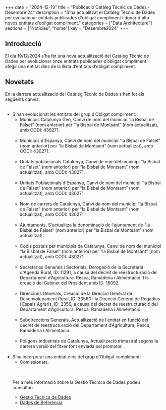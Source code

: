+++
date        = "2024-12-19"
title       = "Publicació Catàleg Tècnic de Dades - Desembre'24"
description = "S'ha actualitzat el Catàleg Tècnic de Dades per evolucionar entitats publicades d'obligat compliment i donar d'alta noves entitats d'obligat compliment."
categories  = ["Data Architecture"]
sections    = ["Notícies", "home"]
key = "Desembre2024"
+++

## Introducció

El dia 19/12/2024 s’ha fet una nova actualització del Catàleg Tècnic de Dades per evolucionar onze entitats publicades d’obligat compliment i afegir una entitat dins de la llista d’entitats d’obligat compliment.
 
## Novetats

En la darrera actualització del Catàleg Tècnic de Dades s'han fet els següents canvis:<br><br>
<ul>
<li>S’han evolucionat les entitats del grup d’Obligat compliment:<br>

<ul>
	<li>Municipis Catalunya Geo, Canvi de nom del municipi “la Bisbal de Falset” (nom anterior) per “la Bisbal de Montsant” (nom actualitzat), amb CODI: 430271. </li><br>
	<li>Municipis d’Espanya, Canvi de nom del municipi “la Bisbal de Falset” (nom anterior) per “la Bisbal de Montsant” (nom actualitzat), amb CODI: 430271. </li><br>
	<li>Unitats poblacionals Catalunya, Canvi de nom del municipi “la Bisbal de Falset” (nom anterior) per “la Bisbal de Montsant” (nom actualitzat), amb CODI: 430271. </li><br>
	<li>Unitats Poblacionals d’Espanya, Canvi de nom del municipi “la Bisbal de Falset” (nom anterior) per “la Bisbal de Montsant” (nom actualitzat), amb CODI: 430271. </li><br>
	<li>Nom de carrers de Catalunya, Canvi de nom del municipi “la Bisbal de Falset” (nom anterior) per “la Bisbal de Montsant” (nom actualitzat), amb CODI: 430271. </li><br>
	<li>Ajuntaments, S'actualitza la denominació de l'ajuntament de "la Bisbal de Falset" (nom anterior) per "la Bisbal de Montsant" (nom actualitzat). </li><br>
	<li>Codis postals per municipis de Catalunya, Canvi de nom del municipi “la Bisbal de Falset” (nom anterior) per “la Bisbal de Montsant” (nom actualitzat), amb CODI: 430271. </li><br>
	<li>Secretaries Generals i Sectorials, Derogació de la Secretaria d'Agenda Rural, ID: 11291, a causa del decret de reestructuració del Departament d’Agricultura, Pesca, Ramaderia i Alimentació. I la creació del Gabinet del President amb ID: 18092.</li><br>
	<li>Direccions Generals, Creació de la Direcció General de Desenvolupament Rural, ID: 23560 i la Direcció General de Regadius i Espais Agraris, ID: 2356, a causa del decret de reestructuració del Departament d’Agricultura, Pesca, Ramaderia i Alimentació.</li><br>
	<li>Subdireccions Generals, Actualització de l'entitat en funció del decret de reestructuració del Departament d’Agricultura, Pesca, Ramaderia i Alimentació.</li><br>
	<li>Polígons industrials de Catalunya, Actualització trimestral segons la darrera versió del fitxer font enviada pel promotor.</li><br>
</ul>
</li>

<li>S’ha incorporat una entitat dins del grup d'Obligat compliment:<br>
<ul>
	<li>Comissionats. </li><br>
</ul>
</li>
<br>

Per a més informació sobre la Gestió Tècnica de Dades podeu consultar:

* [Gestió Tècnica de Dades](https://canigo.ctti.gencat.cat/plataformes/dadesref/gestiodades/)
* [Dades de Referència](https://canigo.ctti.gencat.cat/plataformes/dadesref/dadesref/)

